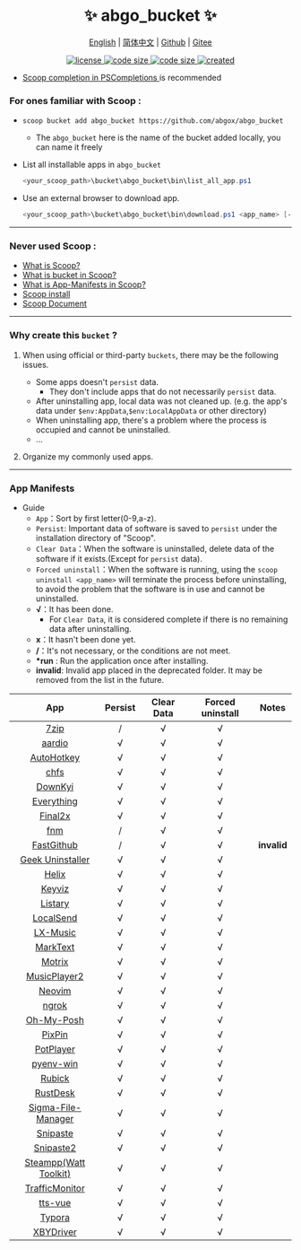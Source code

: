 <p align="center">
    <h1 align="center">✨ abgo_bucket ✨</h1>
</p>

<p align="center">
    <a href="README.md">English</a> |
    <a href="README-CN.md">简体中文</a> |
    <a href="https://github.com/abgox/abgo_bucket">Github</a> |
    <a href="https://gitee.com/abgox/abgo_bucket">Gitee</a>
</p>

<p align="center">
    <a href="https://github.com/abgox/abgo_bucket/blob/main/LICENSE">
        <img src="https://img.shields.io/github/license/abgox/abgo_bucket" alt="license" />
    </a>
    <a href="https://img.shields.io/github/languages/code-size/abgox/abgo_bucket.svg">
        <img src="https://img.shields.io/github/languages/code-size/abgox/abgo_bucket.svg" alt="code size" />
    </a>
    <a href="https://img.shields.io/github/repo-size/abgox/abgo_bucket.svg">
        <img src="https://img.shields.io/github/repo-size/abgox/abgo_bucket.svg" alt="code size" />
    </a>
    <a href="https://github.com/abgox/abgo_bucket">
        <img src="https://img.shields.io/badge/created-2023--6--1-blue" alt="created" />
    </a>
</p>

-   [Scoop completion in PSCompletions ](https://github.com/abgox/PSCompletions "PSCompletions")is recommended

### For ones familiar with Scoop :

-   `scoop bucket add abgo_bucket https://github.com/abgox/abgo_bucket`

    -   The `abgo_bucket` here is the name of the bucket added locally, you can name it freely

-   List all installable apps in `abgo_bucket`

    ```powershell
    <your_scoop_path>\bucket\abgo_bucket\bin\list_all_app.ps1
    ```

-   Use an external browser to download app.

    ```powershell
    <your_scoop_path>\bucket\abgo_bucket\bin\download.ps1 <app_name> [-isUpdate]
    ```

---

### Never used Scoop :

-   [What is Scoop?](https://github.com/ScoopInstaller/Scoop)
-   [What is bucket in Scoop?](https://github.com/ScoopInstaller/Scoop/wiki/Buckets)
-   [What is App-Manifests in Scoop?](https://github.com/ScoopInstaller/Scoop/wiki/App-Manifests)
-   [Scoop install](https://github.com/ScoopInstaller/Install)
-   [Scoop Document](https://github.com/ScoopInstaller/Scoop/wiki)

---

### Why create this `bucket` ?

1. When using official or third-party `buckets`, there may be the following issues.

    - Some apps doesn't `persist` data.
        - They don't include apps that do not necessarily `persist` data.
    - After uninstalling app, local data was not cleaned up. (e.g. the app's data under `$env:AppData`,`$env:LocalAppData` or other directory)
    - When uninstalling app, there's a problem where the process is occupied and cannot be uninstalled.
    - ...

2. Organize my commonly used apps.

---

### App Manifests

-   Guide
    -   `App`：Sort by first letter(0-9,a-z).
    -   `Persist`: Important data of software is saved to `persist` under the installation directory of "Scoop".
    -   `Clear Data`：When the software is uninstalled, delete data of the software if it exists.(Except for `persist` data).
    -   `Forced uninstall`：When the software is running, using the `scoop uninstall <app_name>` will terminate the process before uninstalling, to avoid the problem that the software is in use and cannot be uninstalled.
    -   **√**：It has been done.
        -   For `Clear Data`, it is considered complete if there is no remaining data after uninstalling.
    -   **x**：It hasn't been done yet.
    -   **/**：It's not necessary, or the conditions are not meet.
    -   **\*run** : Run the application once after installing.
    -   **invalid**: Invalid app placed in the deprecated folder. It may be removed from the list in the future.

|                                     App                                     | Persist | Clear Data | Forced uninstall | Notes       |
| :-------------------------------------------------------------------------: | :-----: | :--------: | :--------------: | ----------- |
|                          [7zip](https://7-zip.org)                          |    /    |     √      |        √         |             |
|                        [aardio](https://aardio.com)                         |    √    |     √      |        √         |             |
|                    [AutoHotkey](https://autohotkey.com)                     |    √    |     √      |        √         |             |
|                        [chfs](http://iscute.cn/chfs)                        |    √    |     √      |        √         |             |
|               [DownKyi](https://leiurayer.github.io/downkyi)                |    √    |     √      |        √         |             |
|                   [Everything](https://www.voidtools.com)                   |    √    |     √      |        √         |             |
|                    [Final2x](https://final2x.tohru.top)                     |    √    |     √      |        √         |             |
|                    [fnm](https://github.com/Schniz/fnm)                     |    /    |     √      |        √         |             |
|           [FastGithub](https://github.com/dotnetcore/FastGithub)            |    /    |     √      |        √         | **invalid** |
|               [Geek Uninstaller](https://geekuninstaller.com)               |    √    |     √      |        √         |             |
|                      [Helix](https://helix-editor.com)                      |    √    |     √      |        √         |             |
|                [Keyviz](https://mularahul.github.io/keyviz)                 |    √    |     √      |        √         |             |
|                     [Listary](https://www.listary.com)                      |    √    |     √      |        √         |             |
|                     [LocalSend](https://localsend.org)                      |    √    |     √      |        √         |             |
|                    [LX-Music](https://docs.lxmusic.top)                     |    √    |     √      |        √         |             |
|                     [MarkText](https://www.marktext.cc)                     |    √    |     √      |        √         |             |
|                        [Motrix](https://motrix.app)                         |    √    |     √      |        √         |             |
|        [MusicPlayer2](https://github.com/zhongyang219/MusicPlayer2)         |    √    |     √      |        √         |             |
|                         [Neovim](https://neovim.io)                         |    √    |     √      |        √         |             |
|                         [ngrok](https://ngrok.com)                          |    √    |     √      |        √         |             |
|                     [Oh-My-Posh](https://ohmyposh.dev)                      |    √    |     √      |        √         |             |
|                       [PixPin](https://pixpinapp.com)                       |    √    |     √      |        √         |             |
|                   [PotPlayer](https://potplayer.daum.net)                   |    √    |     √      |        √         |             |
|             [pyenv-win](https://github.com/pyenv-win/pyenv-win)             |    √    |     √      |        √         |             |
|              [Rubick](https://github.com/rubickCenter/rubick)               |    √    |     √      |        √         |             |
|              [RustDesk](https://github.com/rustdesk/rustdesk)               |    √    |     √      |        √         |             |
| [Sigma-File-Manager](https://github.com/aleksey-hoffman/sigma-file-manager) |    √    |     √      |        √         |             |
|                    [Snipaste](https://www.snipaste.com)                     |    √    |     √      |        √         |             |
|                    [Snipaste2](https://www.snipaste.com)                    |    √    |     √      |        √         |             |
|                [Steampp(Watt Toolkit)](https://steampp.net)                 |    √    |     √      |        √         |             |
|      [TrafficMonitor](https://github.com/zhongyang219/TrafficMonitor)       |    √    |     √      |        √         |             |
|                [tts-vue](https://github.com/LokerL/tts-vue)                 |    √    |     √      |        √         |             |
|                         [Typora](https://typora.io)                         |    √    |     √      |        √         |             |
|            [XBYDriver](https://github.com/gaozhangmin/aliyunpan)            |    √    |     √      |        √         |             |
